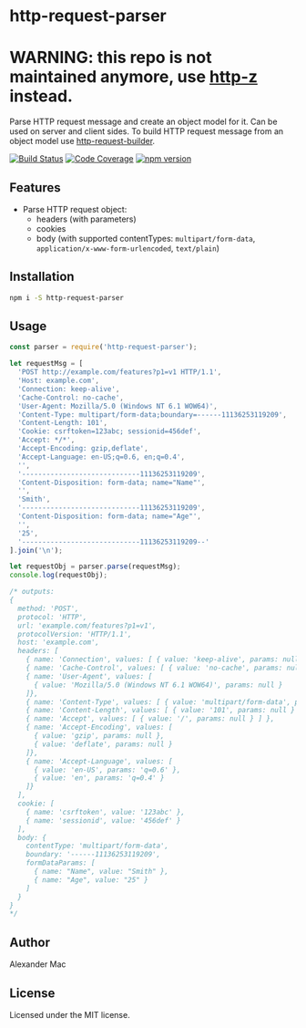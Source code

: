 http-request-parser
===================

# WARNING: this repo is not maintained anymore, use [http-z](https://github.com/AlexanderMac/http-z) instead.

Parse HTTP request message and create an object model for it. Can be used on server and client sides. To build HTTP request message from an object model use [http-request-builder](https://github.com/AlexanderMac/http-request-builder).

[![Build Status](https://travis-ci.org/AlexanderMac/http-request-parser.svg?branch=master)](https://travis-ci.org/AlexanderMac/http-request-parser)
[![Code Coverage](https://codecov.io/gh/AlexanderMac/http-request-parser/branch/master/graph/badge.svg)](https://codecov.io/gh/AlexanderMac/http-request-parser)
[![npm version](https://badge.fury.io/js/http-request-parser.svg)](https://badge.fury.io/js/http-request-parser)

## Features
* Parse HTTP request object:
  - headers (with parameters)
  - cookies
  - body (with supported contentTypes: `multipart/form-data`, `application/x-www-form-urlencoded`, `text/plain`)

## Installation 

```sh
npm i -S http-request-parser
```


## Usage

```js
const parser = require('http-request-parser');

let requestMsg = [
  'POST http://example.com/features?p1=v1 HTTP/1.1',
  'Host: example.com',
  'Connection: keep-alive',      
  'Cache-Control: no-cache',
  'User-Agent: Mozilla/5.0 (Windows NT 6.1 WOW64)',
  'Content-Type: multipart/form-data;boundary=------11136253119209',
  'Content-Length: 101',
  'Cookie: csrftoken=123abc; sessionid=456def',
  'Accept: */*',
  'Accept-Encoding: gzip,deflate',
  'Accept-Language: en-US;q=0.6, en;q=0.4',
  '',
  '-----------------------------11136253119209',
  'Content-Disposition: form-data; name="Name"',
  '',
  'Smith',
  '-----------------------------11136253119209',
  'Content-Disposition: form-data; name="Age"',
  '',
  '25',
  '-----------------------------11136253119209--'
].join('\n');

let requestObj = parser.parse(requestMsg);
console.log(requestObj);

/* outputs:
{ 
  method: 'POST',
  protocol: 'HTTP',
  url: 'example.com/features?p1=v1',
  protocolVersion: 'HTTP/1.1',
  host: 'example.com',
  headers: [ 
    { name: 'Connection', values: [ { value: 'keep-alive', params: null } ] },          
    { name: 'Cache-Control', values: [ { value: 'no-cache', params: null } ] },
    { name: 'User-Agent', values: [ 
      { value: 'Mozilla/5.0 (Windows NT 6.1 WOW64)', params: null } 
    ]},
    { name: 'Content-Type', values: [ { value: 'multipart/form-data', params: 'boundary=------11136253119209' } ] },
    { name: 'Content-Length', values: [ { value: '101', params: null } ] },
    { name: 'Accept', values: [ { value: '/', params: null } ] },
    { name: 'Accept-Encoding', values: [ 
      { value: 'gzip', params: null },
      { value: 'deflate', params: null }
    ]},
    { name: 'Accept-Language', values: [
      { value: 'en-US', params: 'q=0.6' },
      { value: 'en', params: 'q=0.4' } 
    ]}
  ],
  cookie: [
    { name: 'csrftoken', value: '123abc' },
    { name: 'sessionid', value: '456def' }
  ],
  body: {
    contentType: 'multipart/form-data',
    boundary: '------11136253119209',
    formDataParams: [
      { name: "Name", value: "Smith" },
      { name: "Age", value: "25" }
    ] 
  }
}
*/
```

## Author
Alexander Mac

## License
Licensed under the MIT license.
